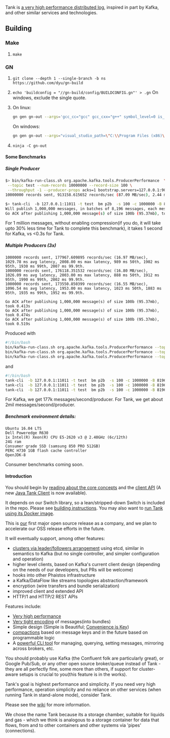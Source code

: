 Tank is [a very high performance distributed log](https://github.com/phaistos-networks/TANK/wiki/Why-Tank-and-Tank-vs-X), inspired in part by Kafka, and other similar services and technologies.

## Building

### Make
1. `make`

### GN
1. `git clone --depth 1 --single-branch -b ns https://github.com/dyu/gn-build`

2. `echo 'buildconfig = "//gn-build/config/BUILDCONFIG.gn"' > .gn`
   On windows, exclude the single quote.

3. On linux:
   ```sh
   gn gen gn-out --args='gcc_cc="gcc" gcc_cxx="g++" symbol_level=0 is_debug=false is_clang=false is_official_build=true'
   ```
   On windows:
   ```sh
   gn gen gn-out --args="visual_studio_path=\"C:\\Program Files (x86)\\Microsoft Visual Studio 14.0\" visual_studio_version=\"2015\" symbol_level=0 is_debug=false is_clang=false is_official_build=true"
   ```

4. `ninja -C gn-out`

#### Some Benchmarks
##### Single Producer
```bash
$> bin/kafka-run-class.sh org.apache.kafka.tools.ProducerPerformance  \
 --topic test --num-records 10000000 --record-size 100 \
 --throughput -1 --producer-props acks=1 bootstrap.servers=127.0.0.1:9092 
10000000 records sent, 913158.615652 records/sec (87.09 MB/sec), 2.44 ms avg latency, 167.00 ms max latency, 1 ms 50th, 12 ms 95th, 34 ms 99th, 39 ms 99.9th.
```
```bash
$> tank-cli  -b 127.0.0.1:11011 -t test  bm p2b  -s 100 -c 1000000 -B 8196 -R
Will publish 1,000,000 messages, in batches of 8,196 messages, each message content is 100b (compression disabled)
Go ACK after publishing 1,000,000 message(s) of size 100b (95.37mb), took 0.296s
```

For 1 million messages, without enabling compression(if you do, it will take upto 30% less time for Tank to complete this benchmark), it takes 1 second for Kafka, vs <0.3s for Tank.

##### Multiple Producers (3x)
```
1000000 records sent, 177967.609895 records/sec (16.97 MB/sec), 1029.78 ms avg latency, 2008.00 ms max latency, 989 ms 50th, 1902 ms 95th, 1930 ms 99th, 2007 ms 99.9th.
1000000 records sent, 176118.351532 records/sec (16.80 MB/sec), 1026.09 ms avg latency, 2003.00 ms max latency, 888 ms 50th, 1912 ms 95th, 1990 ms 99th, 2002 ms 99.9th.
1000000 records sent, 173550.850399 records/sec (16.55 MB/sec), 1096.54 ms avg latency, 1953.00 ms max latency, 1023 ms 50th, 1883 ms 95th, 1935 ms 99th, 1952 ms 99.9th.
```

```
Go ACK after publishing 1,000,000 message(s) of size 100b (95.37mb), took 0.413s
Go ACK after publishing 1,000,000 message(s) of size 100b (95.37mb), took 0.474s
Go ACK after publishing 1,000,000 message(s) of size 100b (95.37mb), took 0.519s
```

Produced with
```bash
#!/bin/bash
bin/kafka-run-class.sh org.apache.kafka.tools.ProducerPerformance --topic test --num-records 1000000 --record-size 100 --throughput -1 --producer-props acks=1 bootstrap.servers=127.0.0.1:9092 &
bin/kafka-run-class.sh org.apache.kafka.tools.ProducerPerformance --topic test --num-records 1000000 --record-size 100 --throughput -1 --producer-props acks=1 bootstrap.servers=127.0.0.1:9092 &
bin/kafka-run-class.sh org.apache.kafka.tools.ProducerPerformance --topic test --num-records 1000000 --record-size 100 --throughput -1 --producer-props acks=1 bootstrap.servers=127.0.0.1:9092 &
```
and

```bash
#!/bin/bash
tank-cli  -b 127.0.0.1:11011 -t test  bm p2b  -s 100 -c 1000000 -B 8196 -R &
tank-cli  -b 127.0.0.1:11011 -t test  bm p2b  -s 100 -c 1000000 -B 8196 -R &
tank-cli  -b 127.0.0.1:11011 -t test  bm p2b  -s 100 -c 1000000 -B 8196 -R &
```

For Kafka, we get 177k messages/second/producer. For Tank, we get about 2mil messages/second/producer.


##### Benchmark environment details:
```
Ubuntu 16.04 LTS
Dell Poweredge R630
1x Intel(R) Xeon(R) CPU E5-2620 v3 @ 2.40GHz (6c/12th)
24G ram
Consumer grade SSD (samsung 850 PRO 512GB)
PERC H730 1GB flash cache controller
OpenJDK-8
```

Consumer benchmarks coming soon.



#### Introduction
You should begin by [reading about the core concepts](https://github.com/phaistos-networks/TANK/wiki/Core-Concepts) and the [client API](https://github.com/phaistos-networks/TANK/wiki/Client-API) (A new [Java Tank Client](https://github.com/phaistos-networks/TANK-JavaClient) is now available).

It depends on our Switch library, so a lean/stripped-down Switch is included in the repo. 
Please see [building instructions](https://github.com/phaistos-networks/TANK/wiki/Building-Tank). You may also want to [run Tank using its Docker image](https://github.com/phaistos-networks/TANK/wiki/Docker).

This is [our](http://phaistosnetworks.gr/) first major open source release as a company, and we plan to accelerate our OSS release efforts in the future.

It will eventually support, among other features:
- [clusters via leader/followers arrangement](https://github.com/phaistos-networks/TANK/wiki/Operation-Modes) using etcd, similar in semantics to Kafka (but no single controller, and simpler configuration and operation)
- higher level clients, based on Kafka's current client design (depending on the needs of our developers, but PRs will be welcome)
- hooks into other Phaistos infrastructure
- a Kafka/DataFlow like streams topologies abstraction/framework
- encryption (wire transfers and bundle serialization)
- improved client and extended API
- HTTP/1 and HTTP/2 REST APIs

Features include:
- [Very high performance](https://github.com/phaistos-networks/TANK/wiki/Why-Tank-and-Tank-vs-X)
- [Very tight encoding](https://github.com/phaistos-networks/TANK/blob/master/tank_encoding.md) of messages(into bundles)
- Simple design (Simple is Beautiful; [Convenience is Key](https://medium.com/@markpapadakis/convenience-is-key-2aad97d531cd#.47eyjv6xt))
- [compactions](https://github.com/phaistos-networks/TANK/wiki/Compactions) based on message keys and in the future based on programmable logic
- A [powerful CLI tool](https://github.com/phaistos-networks/TANK/wiki/Tank-CLI) for managing, querying, setting messages, mirroring across brokers, etc.
 
You should probably use Kafka (the Confluent folk are particularly great), or Google Pub/Sub, or any other open source broker/queue instead of Tank - they are all perfectly fine, some more than others, if support for cluster-aware setups is crucial to you(this feature is in the works).

Tank's goal is highest performance and simplicity. If you need very high performance, operation simplicity and no reliance on other services (when running Tank in stand-alone mode), consider Tank.

Please see the [wiki](https://github.com/phaistos-networks/TANK/wiki) for more information.

We chose the name Tank because its a storage chamber, suitable for liquids and gas - which we think is analogous to a storage container for data that flows, from and to other containers and other systems via 'pipes' (connections).
